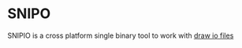 # SNIPO

SNIPIO is a cross platform single binary tool to work with [draw io files](https://app.diagrams.net/)